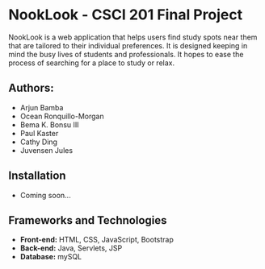 # NookLook - CSCI 201 Final Project

NookLook is a web application that helps users find study spots near them that are tailored to their individual preferences. It is designed keeping in mind the busy lives of students and professionals. It hopes to ease the process of searching for a place to study or relax.

## Authors:
* Arjun Bamba
* Ocean Ronquillo-Morgan
* Bema K. Bonsu III
* Paul Kaster
* Cathy Ding
* Juvensen Jules

## Installation
* Coming soon...

## Frameworks and Technologies
* <strong>Front-end:</strong> HTML, CSS, JavaScript, Bootstrap
* <strong>Back-end:</strong> Java, Servlets, JSP
* <strong>Database:</strong> mySQL